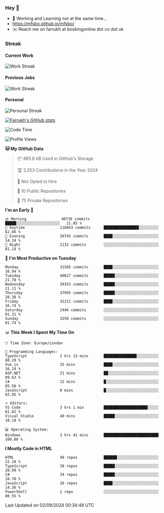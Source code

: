 ### Hey 👋

- 🏃 Working and Learning not at the same time...
- https://mfsbo.github.io/mfsbo/
- ✉️ Reach me on farrukh at bookingonline dot co dot uk

### Streak
#### Current Work
![Work Streak](https://streak-stats.demolab.com/?user=mfsbo)
#### Previous Jobs
![Work Streak](https://streak-stats.demolab.com/?user=farrukhcw)
#### Personal
![Personal Streak](https://streak-stats.demolab.com/?user=farrukhsubhani)

[![Farrukh's GitHub stats](https://github-readme-stats.vercel.app/api?username=mfsbo&hide=stars&count_private=true)](https://github.com/mfsbo/)

<!--START_SECTION:waka-->
![Code Time](http://img.shields.io/badge/Code%20Time-726%20hrs%2033%20mins-blue)

![Profile Views](http://img.shields.io/badge/Profile%20Views-0-blue)

**🐱 My GitHub Data** 

> 📦 885.8 kB Used in GitHub's Storage 
 > 
> 🏆 3,353 Contributions in the Year 2024
 > 
> 🚫 Not Opted to Hire
 > 
> 📜 10 Public Repositories 
 > 
> 🔑 75 Private Repositories 
 > 
**I'm an Early 🐤** 

```text
🌞 Morning                40739 commits       █████░░░░░░░░░░░░░░░░░░░░   21.85 % 
🌆 Daytime                116843 commits      ████████████████░░░░░░░░░   62.66 % 
🌃 Evening                26743 commits       ████░░░░░░░░░░░░░░░░░░░░░   14.34 % 
🌙 Night                  2132 commits        ░░░░░░░░░░░░░░░░░░░░░░░░░   01.14 % 
```
📅 **I'm Most Productive on Tuesday** 

```text
Monday                   31585 commits       ████░░░░░░░░░░░░░░░░░░░░░   16.94 % 
Tuesday                  40617 commits       █████░░░░░░░░░░░░░░░░░░░░   21.78 % 
Wednesday                39353 commits       █████░░░░░░░░░░░░░░░░░░░░   21.11 % 
Thursday                 37995 commits       █████░░░░░░░░░░░░░░░░░░░░   20.38 % 
Friday                   31211 commits       ████░░░░░░░░░░░░░░░░░░░░░   16.74 % 
Saturday                 2446 commits        ░░░░░░░░░░░░░░░░░░░░░░░░░   01.31 % 
Sunday                   3250 commits        ░░░░░░░░░░░░░░░░░░░░░░░░░   01.74 % 
```


📊 **This Week I Spent My Time On** 

```text
🕑︎ Time Zone: Europe/London

💬 Programming Languages: 
TypeScript               2 hrs 13 mins       ███████████████░░░░░░░░░░   60.29 % 
Vue.js                   35 mins             ████░░░░░░░░░░░░░░░░░░░░░   16.24 % 
ASP.NET                  21 mins             ██░░░░░░░░░░░░░░░░░░░░░░░   09.63 % 
C#                       12 mins             █░░░░░░░░░░░░░░░░░░░░░░░░   05.56 % 
JavaScript               8 mins              █░░░░░░░░░░░░░░░░░░░░░░░░   03.85 % 

🔥 Editors: 
VS Code                  3 hrs 1 min         ████████████████████░░░░░   81.82 % 
Visual Studio            40 mins             █████░░░░░░░░░░░░░░░░░░░░   18.18 % 

💻 Operating System: 
Windows                  3 hrs 41 mins       █████████████████████████   100.00 % 
```

**I Mostly Code in HTML** 

```text
HTML                     40 repos            ██████░░░░░░░░░░░░░░░░░░░   22.10 % 
TypeScript               38 repos            █████░░░░░░░░░░░░░░░░░░░░   20.99 % 
C#                       34 repos            █████░░░░░░░░░░░░░░░░░░░░   18.78 % 
JavaScript               26 repos            ████░░░░░░░░░░░░░░░░░░░░░   14.36 % 
PowerShell               1 repo              ░░░░░░░░░░░░░░░░░░░░░░░░░   00.55 % 
```




 Last Updated on 02/09/2024 00:34:48 UTC
<!--END_SECTION:waka-->
<!--
**mfsbo/mfsbo** is a ✨ _special_ ✨ repository because its `README.md` (this file) appears on your GitHub profile.

Here are some ideas to get you started:

- 🔭 I’m currently working on ...
- 🌱 I’m currently learning ...
- 👯 I’m looking to collaborate on ...
- 🤔 I’m looking for help with ...
- 💬 Ask me about ...
- 📫 How to reach me: ...
- 😄 Pronouns: ...
- ⚡ Fun fact: ...
-->
